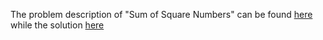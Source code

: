 The problem description of "Sum of Square Numbers" can be found [here](https://leetcode.com/problems/sum-of-square-numbers/) while the solution [here](https://github.com/aurimas13/Solutions-To-Problems/blob/main/LeetCode/Python%20Solutions/Sum%20of%20Square%20Numbers/sum.py)
